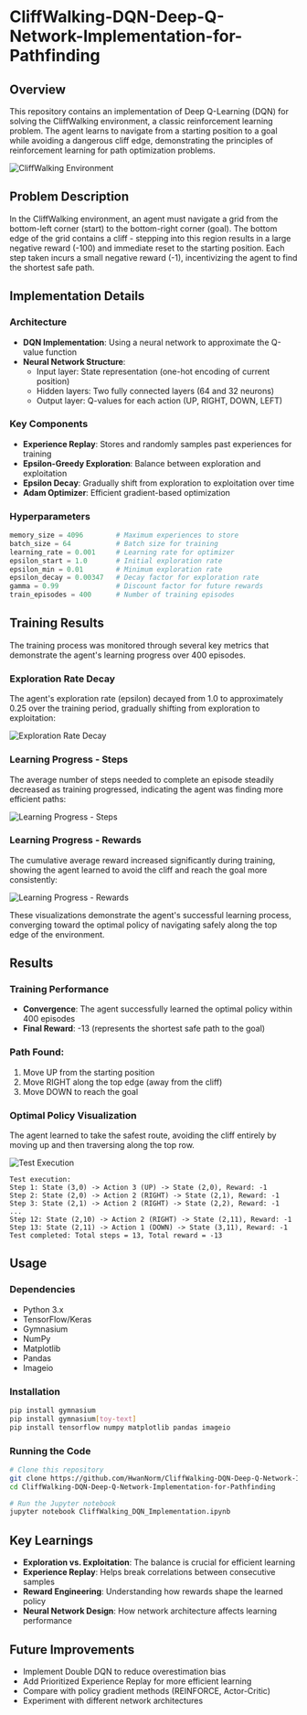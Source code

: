 # CliffWalking-DQN-Deep-Q-Network-Implementation-for-Pathfinding

## Overview
This repository contains an implementation of Deep Q-Learning (DQN) for solving the CliffWalking environment, a classic reinforcement learning problem. The agent learns to navigate from a starting position to a goal while avoiding a dangerous cliff edge, demonstrating the principles of reinforcement learning for path optimization problems.

![CliffWalking Environment](https://gymnasium.farama.org/_images/cliff_walking.gif)

## Problem Description
In the CliffWalking environment, an agent must navigate a grid from the bottom-left corner (start) to the bottom-right corner (goal). The bottom edge of the grid contains a cliff - stepping into this region results in a large negative reward (-100) and immediate reset to the starting position. Each step taken incurs a small negative reward (-1), incentivizing the agent to find the shortest safe path.

## Implementation Details

### Architecture
- **DQN Implementation**: Using a neural network to approximate the Q-value function
- **Neural Network Structure**: 
  - Input layer: State representation (one-hot encoding of current position)
  - Hidden layers: Two fully connected layers (64 and 32 neurons)
  - Output layer: Q-values for each action (UP, RIGHT, DOWN, LEFT)

### Key Components
- **Experience Replay**: Stores and randomly samples past experiences for training
- **Epsilon-Greedy Exploration**: Balance between exploration and exploitation
- **Epsilon Decay**: Gradually shift from exploration to exploitation over time
- **Adam Optimizer**: Efficient gradient-based optimization

### Hyperparameters
```python
memory_size = 4096        # Maximum experiences to store
batch_size = 64           # Batch size for training
learning_rate = 0.001     # Learning rate for optimizer
epsilon_start = 1.0       # Initial exploration rate
epsilon_min = 0.01        # Minimum exploration rate
epsilon_decay = 0.00347   # Decay factor for exploration rate
gamma = 0.99              # Discount factor for future rewards
train_episodes = 400      # Number of training episodes
```

## Training Results
The training process was monitored through several key metrics that demonstrate the agent's learning progress over 400 episodes.

### Exploration Rate Decay
The agent's exploration rate (epsilon) decayed from 1.0 to approximately 0.25 over the training period, gradually shifting from exploration to exploitation:

![Exploration Rate Decay](images/exploration_rate_decay.png)

### Learning Progress - Steps
The average number of steps needed to complete an episode steadily decreased as training progressed, indicating the agent was finding more efficient paths:

![Learning Progress - Steps](images/learning_progress_steps.png)

### Learning Progress - Rewards
The cumulative average reward increased significantly during training, showing the agent learned to avoid the cliff and reach the goal more consistently:

![Learning Progress - Rewards](images/learning_progress_rewards.png)

These visualizations demonstrate the agent's successful learning process, converging toward the optimal policy of navigating safely along the top edge of the environment.

## Results

### Training Performance
- **Convergence**: The agent successfully learned the optimal policy within 400 episodes
- **Final Reward**: -13 (represents the shortest safe path to the goal)

### Path Found:
1. Move UP from the starting position
2. Move RIGHT along the top edge (away from the cliff)
3. Move DOWN to reach the goal

### Optimal Policy Visualization
The agent learned to take the safest route, avoiding the cliff entirely by moving up and then traversing along the top row.

![Test Execution](images/cliff_walking_test.gif)

```
Test execution:
Step 1: State (3,0) -> Action 3 (UP) -> State (2,0), Reward: -1
Step 2: State (2,0) -> Action 2 (RIGHT) -> State (2,1), Reward: -1
Step 3: State (2,1) -> Action 2 (RIGHT) -> State (2,2), Reward: -1
...
Step 12: State (2,10) -> Action 2 (RIGHT) -> State (2,11), Reward: -1
Step 13: State (2,11) -> Action 1 (DOWN) -> State (3,11), Reward: -1
Test completed: Total steps = 13, Total reward = -13
```

## Usage

### Dependencies
- Python 3.x
- TensorFlow/Keras
- Gymnasium
- NumPy
- Matplotlib
- Pandas
- Imageio

### Installation
```bash
pip install gymnasium
pip install gymnasium[toy-text]
pip install tensorflow numpy matplotlib pandas imageio
```

### Running the Code
```bash
# Clone this repository
git clone https://github.com/HwanNorm/CliffWalking-DQN-Deep-Q-Network-Implementation-for-Pathfinding.git
cd CliffWalking-DQN-Deep-Q-Network-Implementation-for-Pathfinding

# Run the Jupyter notebook
jupyter notebook CliffWalking_DQN_Implementation.ipynb
```

## Key Learnings
- **Exploration vs. Exploitation**: The balance is crucial for efficient learning
- **Experience Replay**: Helps break correlations between consecutive samples
- **Reward Engineering**: Understanding how rewards shape the learned policy
- **Neural Network Design**: How network architecture affects learning performance

## Future Improvements
- Implement Double DQN to reduce overestimation bias
- Add Prioritized Experience Replay for more efficient learning
- Compare with policy gradient methods (REINFORCE, Actor-Critic)
- Experiment with different network architectures
